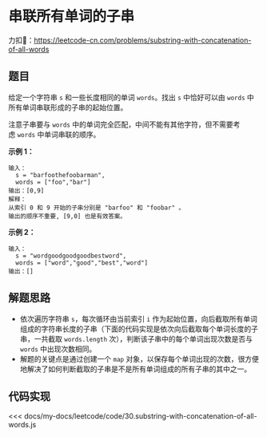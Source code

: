 # 串联所有单词的子串

力扣🔗：<https://leetcode-cn.com/problems/substring-with-concatenation-of-all-words>

## 题目

给定一个字符串 `s` 和一些长度相同的单词 `words`。找出 `s` 中恰好可以由 `words` 中所有单词串联形成的子串的起始位置。

注意子串要与 `words` 中的单词完全匹配，中间不能有其他字符，但不需要考虑 `words` 中单词串联的顺序。

**示例 1：**
  
    输入：
      s = "barfoothefoobarman",
      words = ["foo","bar"]
    输出：[0,9]
    解释：
    从索引 0 和 9 开始的子串分别是 "barfoo" 和 "foobar" 。
    输出的顺序不重要, [9,0] 也是有效答案。
  
**示例 2：**
  
    输入：
      s = "wordgoodgoodgoodbestword",
      words = ["word","good","best","word"]
    输出：[]

## 解题思路

* 依次遍历字符串 `s`，每次循环由当前索引 `i` 作为起始位置，向后截取所有单词组成的字符串长度的子串（下面的代码实现是依次向后截取每个单词长度的子串，一共截取 `words.length` 次），判断该子串中的每个单词出现次数是否与 `words` 中出现次数相同。
* 解题的关键点是通过创建一个 `map` 对象，以保存每个单词出现的次数，很方便地解决了如何判断截取的子串是不是所有单词组成的所有子串的其中之一。

## 代码实现

<<< docs/my-docs/leetcode/code/30.substring-with-concatenation-of-all-words.js
